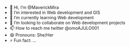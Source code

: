 - 👋 Hi, I’m @MaverickMira
- 👀 I’m interested in Web development and GIS
- 🌱 I’m currently learning Web development 
- 💞️ I’m looking to collaborate on Web development projects
- 📫 How to reach me twitter @omoAJULO001 
- 😄 Pronouns: She/Her
- ⚡ Fun fact: ...

<!---
MaverickMira/MaverickMira is a ✨ special ✨ repository because its `README.md` (this file) appears on your GitHub profile.
You can click the Preview link to take a look at your changes.
--->
